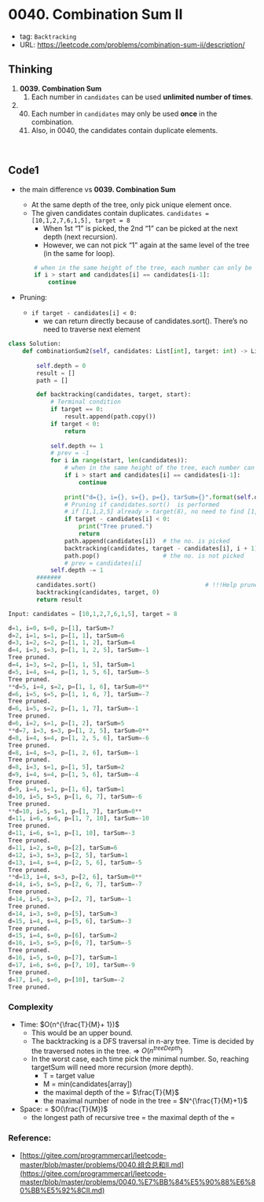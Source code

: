 # 0040. Combination Sum II

- tag: `Backtracking`
- URL: https://leetcode.com/problems/combination-sum-ii/description/

## Thinking

1. **0039. Combination Sum**
    1. Each number in `candidates` can be used **unlimited number of times**.
2. 0040. Each number in `candidates` may only be used **once** in the combination.
    1. Also, in 0040, the candidates contain duplicate elements.

<br>

## Code1

- the main difference vs **0039. Combination Sum**
    - At the same depth of the tree, only pick unique element once.
    - The given candidates contain duplicates.  `candidates = [10,1,2,7,6,1,5], target = 8`
        - When 1st “1” is picked, the 2nd “1” can be picked at the next depth (next recursion).
        - However, we can not pick “1” again at the same level of the tree (in the same for loop).
    
    
    ```python
        # when in the same height of the tree, each number can only be used once.
        if i > start and candidates[i] == candidates[i-1]:
            continue
    ```
    
- Pruning:
    - `if target - candidates[i] < 0:`
        - we can return directly because of  candidates.sort(). There’s no need to traverse next element

```python
class Solution:        
    def combinationSum2(self, candidates: List[int], target: int) -> List[List[int]]:
        
        self.depth = 0
        result = []                                      
        path = []

        def backtracking(candidates, target, start):
            # Terminal condition
            if target == 0:
                result.append(path.copy())
            if target < 0:
                return
            
            self.depth += 1
            # prev = -1
            for i in range(start, len(candidates)):
                # when in the same height of the tree, each number can only be used once.
                if i > start and candidates[i] == candidates[i-1]:
                    continue
                
                print("d={}, i={}, s={}, p={}, tarSum={}".format(self.depth,i, start, path+[candidates[i]], target - candidates[i]))
                # Pruning if candidates.sort()  is performed
                # if [1,1,2,5] already > target(8), no need to find [1,1,2,6], [1,1,2,7], and [1,1,2,10] 
                if target - candidates[i] < 0:
                    print("Tree pruned.")
                    return 
                path.append(candidates[i])  # the no. is picked
                backtracking(candidates, target - candidates[i], i + 1)
                path.pop()                  # the no. is not picked 
                # prev = candidates[i]
            self.depth -= 1
        #######
        candidates.sort()                               # !!!Help prune                
        backtracking(candidates, target, 0)
        return result
```

```python
Input: candidates = [10,1,2,7,6,1,5], target = 8

d=1, i=0, s=0, p=[1], tarSum=7
d=2, i=1, s=1, p=[1, 1], tarSum=6
d=3, i=2, s=2, p=[1, 1, 2], tarSum=4
d=4, i=3, s=3, p=[1, 1, 2, 5], tarSum=-1
Tree pruned.
d=4, i=3, s=2, p=[1, 1, 5], tarSum=1
d=5, i=4, s=4, p=[1, 1, 5, 6], tarSum=-5
Tree pruned.
**d=5, i=4, s=2, p=[1, 1, 6], tarSum=0**
d=6, i=5, s=5, p=[1, 1, 6, 7], tarSum=-7
Tree pruned.
d=6, i=5, s=2, p=[1, 1, 7], tarSum=-1
Tree pruned.
d=6, i=2, s=1, p=[1, 2], tarSum=5
**d=7, i=3, s=3, p=[1, 2, 5], tarSum=0**
d=8, i=4, s=4, p=[1, 2, 5, 6], tarSum=-6
Tree pruned.
d=8, i=4, s=3, p=[1, 2, 6], tarSum=-1
Tree pruned.
d=8, i=3, s=1, p=[1, 5], tarSum=2
d=9, i=4, s=4, p=[1, 5, 6], tarSum=-4
Tree pruned.
d=9, i=4, s=1, p=[1, 6], tarSum=1
d=10, i=5, s=5, p=[1, 6, 7], tarSum=-6
Tree pruned.
**d=10, i=5, s=1, p=[1, 7], tarSum=0**
d=11, i=6, s=6, p=[1, 7, 10], tarSum=-10
Tree pruned.
d=11, i=6, s=1, p=[1, 10], tarSum=-3
Tree pruned.
d=11, i=2, s=0, p=[2], tarSum=6
d=12, i=3, s=3, p=[2, 5], tarSum=1
d=13, i=4, s=4, p=[2, 5, 6], tarSum=-5
Tree pruned.
**d=13, i=4, s=3, p=[2, 6], tarSum=0**
d=14, i=5, s=5, p=[2, 6, 7], tarSum=-7
Tree pruned.
d=14, i=5, s=3, p=[2, 7], tarSum=-1
Tree pruned.
d=14, i=3, s=0, p=[5], tarSum=3
d=15, i=4, s=4, p=[5, 6], tarSum=-3
Tree pruned.
d=15, i=4, s=0, p=[6], tarSum=2
d=16, i=5, s=5, p=[6, 7], tarSum=-5
Tree pruned.
d=16, i=5, s=0, p=[7], tarSum=1
d=17, i=6, s=6, p=[7, 10], tarSum=-9
Tree pruned.
d=17, i=6, s=0, p=[10], tarSum=-2
Tree pruned.
```

### Complexity

- Time:  $O(n^{\frac{T}{M}+ 1})$
    - This would be an upper bound.
    - The backtracking is a DFS traversal in n-ary tree. Time is decided by the traversed notes in the tree. ⇒ $O(n^{treeDepth})$
    - In the worst case, each time pick the minimal number. So, reaching targetSum will need more recursion (more depth).
        - T = target value
        - M = min(candidates[array])
        - the maximal depth of the = $\frac{T}{M}$
        - the maximal number of node in the tree = $N^{\frac{T}{M}+1}$
- Space: = $O(\frac{T}{M})$
    - the longest path of recursive tree = the maximal depth of the =

### Reference:

- [https://gitee.com/programmercarl/leetcode-master/blob/master/problems/0040.组合总和II.md](https://gitee.com/programmercarl/leetcode-master/blob/master/problems/0040.%E7%BB%84%E5%90%88%E6%80%BB%E5%92%8CII.md)

